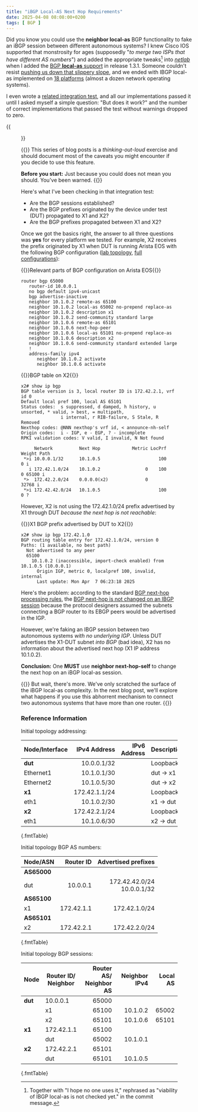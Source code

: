 ```yaml
---
title: "iBGP Local-AS Next Hop Requirements"
date: 2025-04-08 08:08:00+0200
tags: [ BGP ]
---
```

Did you know you could use the **neighbor local-as** BGP functionality to fake an iBGP session between different autonomous systems? I knew Cisco IOS supported that monstrosity for ages (supposedly "_to merge two ISPs that have different AS numbers_") and added the appropriate tweaks[^HNUI] into _[netlab](https://netlab.tools/)_ when I added the [BGP **local-as** support](https://github.com/ipspace/netlab/commit/0943d5fe5686adf1766fc1062313ef2ed55f50e3) in release 1.3.1. Someone couldn't resist [pushing us down that slippery slope](https://github.com/ipspace/netlab/issues/368), and we ended with IBGP local-as implemented on [18 platforms](https://netlab.tools/module/bgp/#platform-support) (almost a dozen network operating systems).

I even wrote a [related integration test](https://github.com/ipspace/netlab/blob/release_1.9.5/tests/integration/bgp/08-ibgp-localas.yml), and all our implementations passed it until I asked myself a simple question: "But does it work?" and the number of correct implementations that passed the test without warnings dropped to zero.
<!--more-->
[^HNUI]: Together with "I hope no one uses it," rephrased as "viability of IBGP local-as is not checked yet." in the commit message.

{{<figure src="/2025/04/local-as-initial.png" caption="Topology of the original integration test">}}

{{<long-quote>}}
This series of blog posts is a _thinking-out-loud_ exercise and should document most of the caveats you might encounter if you decide to use this feature.

**Before you start:** Just because you could does not mean you should. You've been warned.
{{</long-quote>}}

Here's what I've been checking in that integration test:

* Are the BGP sessions established?
* Are the BGP prefixes originated by the device under test (DUT) propagated to X1 and X2?
* Are the BGP prefixes propagated between X1 and X2?

Once we got the basics right, the answer to all three questions was **yes** for every platform we tested. For example, X2 receives the prefix originated by X1 when DUT is running Arista EOS with the following BGP configuration ([lab topology](https://github.com/ipspace/netlab-examples/blob/master/BGP/IBGP-local-AS/initial.yml), [full configurations](https://github.com/ipspace/netlab-examples/tree/master/BGP/IBGP-local-AS/initial)):

{{<cc>}}Relevant parts of BGP configuration on Arista EOS{{</cc>}}
```
router bgp 65000
   router-id 10.0.0.1
   no bgp default ipv4-unicast
   bgp advertise-inactive
   neighbor 10.1.0.2 remote-as 65100
   neighbor 10.1.0.2 local-as 65002 no-prepend replace-as
   neighbor 10.1.0.2 description x1
   neighbor 10.1.0.2 send-community standard large
   neighbor 10.1.0.6 remote-as 65101
   neighbor 10.1.0.6 next-hop-peer
   neighbor 10.1.0.6 local-as 65101 no-prepend replace-as
   neighbor 10.1.0.6 description x2
   neighbor 10.1.0.6 send-community standard extended large
   !
   address-family ipv4
      neighbor 10.1.0.2 activate
      neighbor 10.1.0.6 activate
```

{{<cc>}}BGP table on X2{{</cc>}}
```
x2# show ip bgp
BGP table version is 3, local router ID is 172.42.2.1, vrf id 0
Default local pref 100, local AS 65101
Status codes:  s suppressed, d damped, h history, u unsorted, * valid, > best, = multipath,
               i internal, r RIB-failure, S Stale, R Removed
Nexthop codes: @NNN nexthop's vrf id, < announce-nh-self
Origin codes:  i - IGP, e - EGP, ? - incomplete
RPKI validation codes: V valid, I invalid, N Not found

     Network          Next Hop            Metric LocPrf Weight Path
 *>i 10.0.0.1/32      10.1.0.5                      100      0 i
   i 172.42.1.0/24    10.1.0.2                 0    100      0 65100 i
 *>  172.42.2.0/24    0.0.0.0(x2)              0         32768 i
 *>i 172.42.42.0/24   10.1.0.5                      100      0 ?
```

However, X2 is not using the 172.42.1.0/24 prefix advertised by X1 through DUT *because the next hop is not reachable*:

{{<cc>}}X1 BGP prefix advertised by DUT to X2{{</cc>}}
```
x2# show ip bgp 172.42.1.0
BGP routing table entry for 172.42.1.0/24, version 0
Paths: (1 available, no best path)
  Not advertised to any peer
  65100
    10.1.0.2 (inaccessible, import-check enabled) from 10.1.0.5 (10.0.0.1)
      Origin IGP, metric 0, localpref 100, invalid, internal
      Last update: Mon Apr  7 06:23:18 2025
```

Here's the problem: according to the standard [BGP next-hop processing rules](https://blog.ipspace.net/2011/08/bgp-next-hop-processing), the [BGP next-hop is not changed on an IBGP session](https://blog.ipspace.net/2011/08/bgp-next-hop-processing/#bgp-next-hop-is-not-changed-on-ibgp-sessions) because the protocol designers assumed the subnets connecting a BGP router to its EBGP peers would be advertised in the IGP.

However, we're faking an IBGP session between two autonomous systems *with no underlying IGP*. Unless DUT advertises the X1-DUT subnet *into BGP* (bad idea), X2 has no information about the advertised next hop (X1 IP address 10.1.0.2).

**Conclusion:** One **MUST** use **neighbor next-hop-self** to change the next hop on an iBGP local-as session.

{{<next-in-series page="/posts/2025/08/ibgp-local-as-rr.md">}}
But wait, there's more. We've only scratched the surface of the iBGP local-as complexity. In the next blog post, we'll explore what happens if you use this abhorrent mechanism to connect two autonomous systems that have more than one router.
{{</next-in-series>}}

### Reference Information

Initial topology addressing:

| Node/Interface | IPv4 Address | IPv6 Address | Description |
|----------------|-------------:|-------------:|-------------|
| **dut** |  10.0.0.1/32 |  | Loopback |
| Ethernet1 | 10.1.0.1/30 |  | dut -> x1 |
| Ethernet2 | 10.1.0.5/30 |  | dut -> x2 |
| **x1** |  172.42.1.1/24 |  | Loopback |
| eth1 | 10.1.0.2/30 |  | x1 -> dut |
| **x2** |  172.42.2.1/24 |  | Loopback |
| eth1 | 10.1.0.6/30 |  | x2 -> dut |
{.fmtTable}

Initial topology BGP AS numbers:

| Node/ASN | Router ID | Advertised prefixes |
|----------|----------:|--------------------:|
| **AS65000** ||
| dut | 10.0.0.1 | 172.42.42.0/24 <br>10.0.0.1/32 |
| **AS65100** ||
| x1 | 172.42.1.1 | 172.42.1.0/24 |
| **AS65101** ||
| x2 | 172.42.2.1 | 172.42.2.0/24 |
{.fmtTable}

Initial topology BGP sessions:

| Node | Router ID/<br />Neighbor | Router AS/<br />Neighbor AS | Neighbor IPv4 | Local AS |
|------|------------------|---------------------:|--------------:|---------:|
| **dut** | 10.0.0.1 | 65000 |
| | x1 | 65100 | 10.1.0.2 | 65002 |
| | x2 | 65101 | 10.1.0.6 | 65101 |
| **x1** | 172.42.1.1 | 65100 |
| | dut | 65002 | 10.1.0.1 |  |
| **x2** | 172.42.2.1 | 65101 |
| | dut | 65101 | 10.1.0.5 |  |
{.fmtTable}
